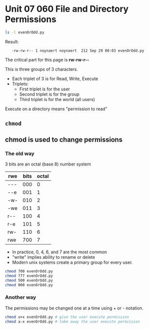 # Unit 07 060 File and Directory Permissions

```bash
ls -l evenOrOdd.py
```
Result:

```text
   -rw-rw-r-- 1 noynaert noynaert  212 Sep 29 00:03 evenOrOdd.py
```
The critical part for this page is **rw-rw-r--**

This is three groups of 3 characters.

* Each triplet of 3 is for Read, Write, Execute
* Triplets:
  * First triplet is for the user
  * Second triplet is for the group
  * Third triplet is for the world (all users)

Execute on a directory means "permission to read"

## ```chmod```

## chmod is used to change permissions

### The old way

3 bits are an octal (base 8) number system

rwe|bits|octal
---|---|---
---|000|0
--e|001|1
-w-|010|2
-we|011|3
r--|100|4
r-e|101|5
rw-|110|6
rwe|700|7

* In practice, 0, 4, 6, and 7 are the most common
* "write" implies ability to rename or delete
* Modern unix systems create a primary group for every user.

```bash
chmod 700 evenOrOdd.py
chmod 777 evenOrOdd.py
chmod 500 evenOrOdd.py
chmod 000 evenOrOdd.py
```

### Another way

The permissions may be changed one at a time using + or - notation.

```bash
chmod u+x evenOrOdd.py # give the user execute permission
chmod a-x evenOrOdd.py # take away the user execute permission